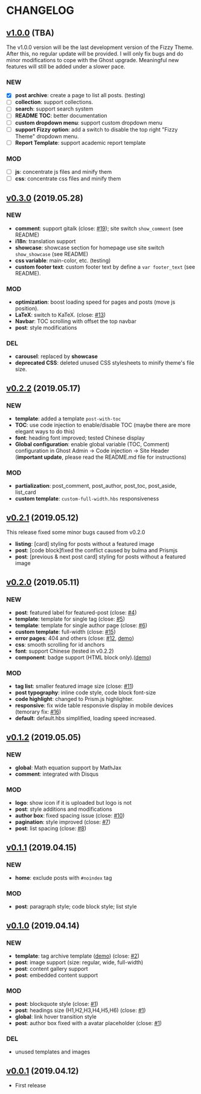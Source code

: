 # CHANGELOG

## [v1.0.0](#) (TBA)
The v1.0.0 version will be the last development version of the Fizzy Theme. After this, no regular update will be provided. I will only fix bugs and do minor modifications to cope with the Ghost upgrade. Meaningful new features will still be added under a slower pace.

### NEW
- [x] **post archive**: create a page to list all posts. (testing)
- [ ] **collection**: support collections.
- [ ] **search**: support search system
- [ ] **README TOC**: better documentation
- [ ] **custom dropdown menu**: support custom dropdown menu
- [ ] **support Fizzy option**: add a switch to disable the top right "Fizzy Theme" dropdown menu.
- [ ] **Report Template**: support academic report template

### MOD
- [ ] **js**: concentrate js files and minify them
- [ ] **css**: concentrate css files and minify them

## [v0.3.0](https://github.com/huangyuzhang/Fizzy-Theme/releases/tag/v0.3.0) (2019.05.28)
### NEW
- **comment**: support gitalk (close: [#19](../../issues/19)); site switch `show_comment` (see README)
- **i18n**: translation support
- **showcase**: showcase section for homepage use site switch `show_showcase` (see README)
- **css variable**: main-color, etc. (testing)
- **custom footer text**: custom footer text by define a `var footer_text` (see README).

### MOD
- **optimization**: boost loading speed for pages and posts (move js position).
- **LaTeX**: switch to KaTeX. (close: [#13](../../issues/13))
- **Navbar**: TOC scrolling with offset the top navbar
- **post**: style modifications

### DEL
- **carousel**: replaced by **showcase**
- **deprecated CSS**: deleted unused CSS stylesheets to minify theme's file size.

## [v0.2.2](https://github.com/huangyuzhang/Fizzy-Theme/releases/tag/v0.2.2) (2019.05.17)
### NEW
- **template**: added a template `post-with-toc`
- **TOC**: use code injection to enable/disable TOC (maybe there are more elegant ways to do this)
- **font**: heading font improved; tested Chinese display
- **Global configuration**: enable global variable (TOC, Comment) configuration in Ghost Admin -> Code injection -> Site Header (**important update**, please read the README.md file for instructions)

### MOD
- **partialization**: post_comment, post_author, post_toc, post_aside, list_card
- **custom template**: `custom-full-width.hbs` responsiveness

## [v0.2.1](https://github.com/huangyuzhang/Fizzy-Theme/releases/tag/v0.2.1) (2019.05.12)
This release fixed some minor bugs caused from v0.2.0
- **listing**: [card] styling for posts without a featured image
- **post**: [code block]fixed the conflict caused by bulma and Prismjs
- **post**: [previous & next post card] styling for posts without a featured image

## [v0.2.0](https://github.com/huangyuzhang/Fizzy-Theme/releases/tag/v0.2.0) (2019.05.11)
### NEW
- **post**: featured label for featured-post (close: [#4](../../issues/4))
- **template**: template for single tag (close: [#5](../../issues/5))
- **template**: template for single author page (close: [#6](../../issues/6))
- **custom template**: full-width (close: [#15](../../issues/15))
- **error pages**: 404 and others (close: [#12](../../issues/12), [demo](https://fizzy.cc/404/))
- **css**: smooth scrolling for id anchors
- **font**: support Chinese (tested in v0.2.2)
- **component**: badge support (HTML block only).([demo](https://fizzy.cc/fizzy-theme/#badge))

### MOD
- **tag list**: smaller featured image size (close: [#11](../../issues/11))
- **post typography**: inline code style, code block font-size
- **code highlight**: changed to Prism.js highlighter.
- **responsive**: fix wide table responsvie display in mobile devices (temorary fix: [#16](../../issues/16))
- **default**: default.hbs simplified, loading speed increased.

## [v0.1.2](https://github.com/huangyuzhang/Fizzy-Theme/releases/tag/v0.1.2) (2019.05.05)
### NEW
- **global**: Math equation support by MathJax
- **comment**: integrated with Disqus

### MOD
- **logo**: show icon if it is uploaded but logo is not
- **post**: style additions and modifications
- **author box**: fixed spacing issue (close: [#10](../../issues/10))
- **pagination**: style improved (close: [#7](../../issues/7))
- **post**: list spacing (close: [#8](../../issues/8))

## [v0.1.1](https://github.com/huangyuzhang/Fizzy-Theme/releases/tag/v0.1.1) (2019.04.15)
### NEW
- **home**: exclude posts with `#noindex` tag
### MOD 
- **post**: paragraph style; code block style; list style

## [v0.1.0](https://github.com/huangyuzhang/Fizzy-Theme/releases/tag/v0.1.0) (2019.04.14)
### NEW
- **template**: tag archive template ([demo](https://fizzy.cc/tag/)) (close: [#2](../../issues/2))
- **post**: image support (size: regular, wide, full-width)
- **post**: content gallery support
- **post**: embedded content support
### MOD 
- **post**: blockquote style (close: [#1](../../issues/1))
- **post**: headings size (H1,H2,H3,H4,H5,H6) (close: [#1](../../issues/1))
- **global**: link hover transition style
- **post**: author box fixed with a avatar placeholder (close: [#1](../../issues/1))
### DEL
- unused templates and images

## [v0.0.1](https://github.com/huangyuzhang/Fizzy-Theme/releases/tag/v0.0.1) (2019.04.12)
- First release
